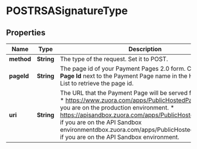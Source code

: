
# POSTRSASignatureType

## Properties
Name | Type | Description | Notes
------------ | ------------- | ------------- | -------------
**method** | **String** | The type of the request. Set it to POST.  | 
**pageId** | **String** | The page id of your Payment Pages 2.0 form. Click **Show Page Id** next to the Payment Page name in the Hosted Page List to retrieve the page id.  | 
**uri** | **String** | The URL that the Payment Page will be served from. Set it to:  * https://www.zuora.com/apps/PublicHostedPageLite.do if you are on the production environment. * https://apisandbox.zuora.com/apps/PublicHostedPageLite.do if you are on the API Sandbox environmentdbox.zuora.com/apps/PublicHostedPageLite.do if you are on the API Sandbox environment.  | 



